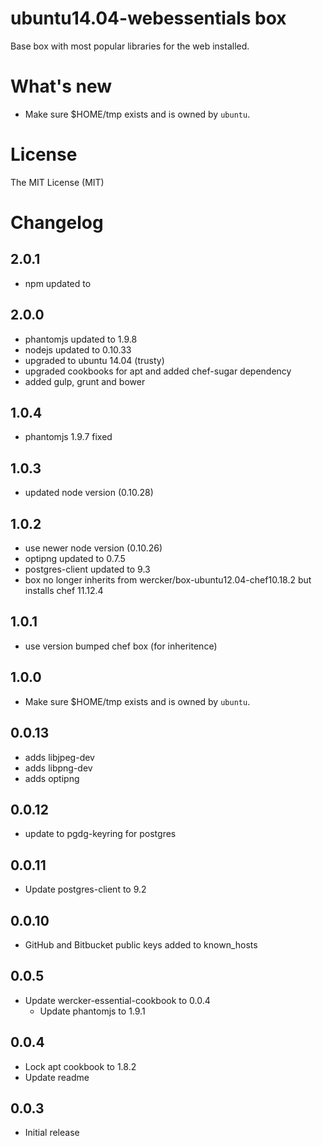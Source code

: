 # ubuntu14.04-webessentials box

Base box with most popular libraries for the web installed.

# What's new

- Make sure $HOME/tmp exists and is owned by `ubuntu`.

# License

The MIT License (MIT)

# Changelog

## 2.0.1
- npm updated to

## 2.0.0
- phantomjs updated to 1.9.8
- nodejs updated to 0.10.33
- upgraded to ubuntu 14.04 (trusty)
- upgraded cookbooks for apt and added chef-sugar dependency
- added gulp, grunt and bower

## 1.0.4
- phantomjs 1.9.7 fixed

## 1.0.3
- updated node version (0.10.28)

## 1.0.2
- use newer node version (0.10.26)
- optipng updated to 0.7.5
- postgres-client updated to 9.3
- box no longer inherits from wercker/box-ubuntu12.04-chef10.18.2 but installs
chef 11.12.4

## 1.0.1

- use version bumped chef box (for inheritence)

## 1.0.0

- Make sure $HOME/tmp exists and is owned by `ubuntu`.

## 0.0.13

- adds libjpeg-dev
- adds libpng-dev
- adds optipng

## 0.0.12

- update to pgdg-keyring for postgres

## 0.0.11

- Update postgres-client to 9.2

## 0.0.10

- GitHub and Bitbucket public keys added to known_hosts

## 0.0.5

- Update wercker-essential-cookbook to 0.0.4
  - Update phantomjs to 1.9.1

## 0.0.4

- Lock apt cookbook to 1.8.2
- Update readme

## 0.0.3

- Initial release
